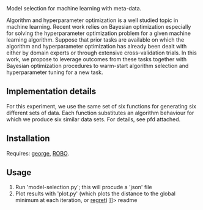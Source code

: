 <snippet>
  <content><![CDATA[

Model selection for machine learning with meta-data.
================================================

Algorithm and hyperparameter optimization is a well studied topic in machine learning. Recent work relies on Bayesian optimization especially for solving the hyperparameter
optimization problem for a given machine learning algorithm. Suppose that prior tasks are available on which the algorithm and hyperparameter optimization has already been
dealt with either by domain experts or through extensive cross-validation trials. In this work, we propose to leverage outcomes from these tasks together with Bayesian optimization procedures to
warm-start algorithm selection and hyperparameter tuning for a new task.

## Implementation details

For this experiment, we use the same set of six functions for generating six different sets of data. Each function substitutes an algorithm behaviour for which we produce six similar data sets. For details, see pfd attached.

## Installation

Requires: [george](https://github.com/automl/george.git), [ROBO](https://github.com/automl/RoBO/blob/master/README.md).

## Usage
1. Run 'model-selection.py'; this will procude a 'json' file
2. Plot results with 'plot.py' (which plots the distance to the global minimum at each iteration, or [regret](https://www.ismll.uni-hildesheim.de/pub/pdfs/wistuba_et_al_ECML_2016.pdf))
]]></content>
  <tabTrigger>readme</tabTrigger>
</snippet>
